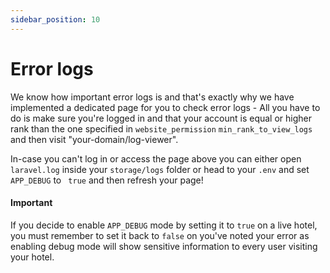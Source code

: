 ```yaml
---
sidebar_position: 10
---
```


# Error logs
We know how important error logs is and that's exactly why we have implemented a dedicated page for you to check error logs - All you have to do is make sure you're logged in and that your account is equal or higher rank than the one specified in ``website_permission`` ``min_rank_to_view_logs`` and then visit "your-domain/log-viewer".

In-case you can't log in or access the page above you can either open ``laravel.log`` inside your ``storage/logs`` folder or head to your ``.env`` and set ``APP_DEBUG`` to `` true`` and then refresh your page!

#### Important
If you decide to enable ``APP_DEBUG`` mode by setting it to ``true`` on a live hotel, you must remember to set it back to ``false`` on you've noted your error as enabling debug mode will show sensitive information to every user visiting your hotel.